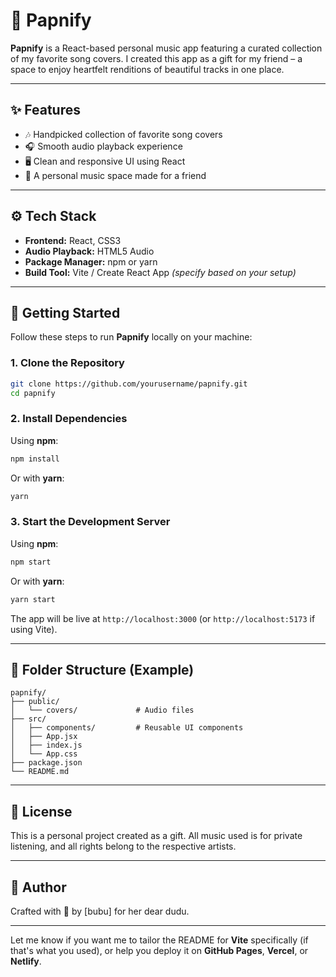 

# 🎵 Papnify

**Papnify** is a React-based personal music app featuring a curated collection of my favorite song covers. I created this app as a gift for my friend – a space to enjoy heartfelt renditions of beautiful tracks in one place.

---

## ✨ Features

* 🎶 Handpicked collection of favorite song covers
* 🎧 Smooth audio playback experience
* 🖥️ Clean and responsive UI using React
* 💝 A personal music space made for a friend

---

## ⚙️ Tech Stack

* **Frontend:** React, CSS3
* **Audio Playback:** HTML5 Audio
* **Package Manager:** npm or yarn
* **Build Tool:** Vite / Create React App *(specify based on your setup)*

---

## 🚀 Getting Started

Follow these steps to run **Papnify** locally on your machine:

### 1. Clone the Repository

```bash
git clone https://github.com/yourusername/papnify.git
cd papnify
```

### 2. Install Dependencies

Using **npm**:

```bash
npm install
```

Or with **yarn**:

```bash
yarn
```

### 3. Start the Development Server

Using **npm**:

```bash
npm start
```

Or with **yarn**:

```bash
yarn start
```

The app will be live at `http://localhost:3000` (or `http://localhost:5173` if using Vite).

---

## 📁 Folder Structure (Example)

```
papnify/
├── public/
│   └── covers/             # Audio files
├── src/
│   ├── components/         # Reusable UI components
│   ├── App.jsx
│   ├── index.js
│   └── App.css
├── package.json
└── README.md
```

---

## 📜 License

This is a personal project created as a gift. All music used is for private listening, and all rights belong to the respective artists.

---

## 👤 Author

Crafted with 💙 by \[bubu] for her dear dudu.

---

Let me know if you want me to tailor the README for **Vite** specifically (if that's what you used), or help you deploy it on **GitHub Pages**, **Vercel**, or **Netlify**.
